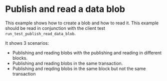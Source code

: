 # Publish and read a data blob

This example shows how to create a blob and how to read it.
This example should be read in conjunction with the client
test `run_test_publish_read_data_blob`.

It shows 3 scenarios:
* Publishing and reading blobs with the publishing and reading in different
blocks.
* Publishing and reading blobs in the same transaction.
* Publishing and reqding blobs in the same block but not the same transaction
